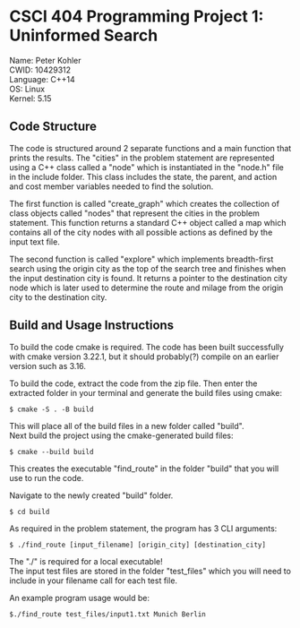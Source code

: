 # CSCI 404 Programming Project 1: Uninformed Search
Name: Peter Kohler\
CWID: 10429312\
Language: C++14\
OS: Linux\
Kernel: 5.15

## Code Structure
The code is structured around 2 separate functions and a main function that prints the results. The "cities" in the problem statement are represented using
a C++ class called a "node" which is instantiated in the "node.h" file in the include folder. This class includes the state, the parent, and action and cost member variables needed
to find the solution.

The first function is called "create_graph" which creates the collection of class objects called "nodes" that represent the cities in the problem statement. This function returns a standard C++ object called a map which contains all of the city nodes with all possible actions as defined by the input text file.

The second function is called "explore" which implements breadth-first search using the origin city as the top of the search tree and finishes when the input destination city is found. It returns a pointer to the destination city node which is later used to determine the route and milage from the origin city to the destination city.

## Build and Usage Instructions
To build the code cmake is required. The code has been built successfully with cmake version 3.22.1, but it should probably(?) compile on an earlier version such as 3.16.

To build the code, extract the code from the zip file. Then enter the extracted folder in your terminal and generate the build files using cmake:
```
$ cmake -S . -B build
```
This will place all of the build files in a new folder called "build".\
Next build the project using the cmake-generated build files:
```
$ cmake --build build
```
This creates the executable "find_route" in the folder "build" that you will use to run the code.

Navigate to the newly created "build" folder.
```
$ cd build
```

As required in the problem statement, the program has 3 CLI arguments:
```
$ ./find_route [input_filename] [origin_city] [destination_city]
```
The "./" is required for a local executable!\
The input test files are stored in the folder "test_files" which you will need to include in your filename call for each test file. 

An example program usage would be:
```
$./find_route test_files/input1.txt Munich Berlin
```